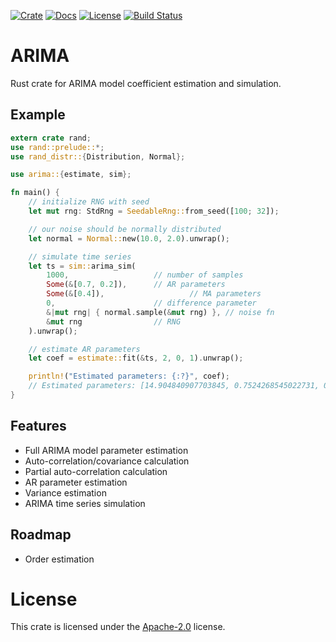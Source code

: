 [![Crate](https://img.shields.io/crates/v/arima.svg)](https://crates.io/crates/arima)
[![Docs](https://docs.rs/arima/badge.svg)](https://docs.rs/arima)
[![License](https://img.shields.io/badge/License-Apache%202.0-blue.svg)](https://github.com/krfricke/arima/blob/master/LICENSE)
[![Build Status](https://travis-ci.org/krfricke/arima.svg?branch=master)](https://travis-ci.org/krfricke/arima)
# ARIMA

Rust crate for ARIMA model coefficient estimation and simulation.

## Example

```rust
extern crate rand;
use rand::prelude::*;
use rand_distr::{Distribution, Normal};

use arima::{estimate, sim};

fn main() {
    // initialize RNG with seed
    let mut rng: StdRng = SeedableRng::from_seed([100; 32]);

    // our noise should be normally distributed
    let normal = Normal::new(10.0, 2.0).unwrap();

    // simulate time series
    let ts = sim::arima_sim(
        1000,                   // number of samples
        Some(&[0.7, 0.2]),      // AR parameters
        Some(&[0.4]),                   // MA parameters
        0,                      // difference parameter
        &|mut rng| { normal.sample(&mut rng) }, // noise fn
        &mut rng                // RNG
    ).unwrap();

    // estimate AR parameters
    let coef = estimate::fit(&ts, 2, 0, 1).unwrap();

    println!("Estimated parameters: {:?}", coef);
    // Estimated parameters: [14.904840907703845, 0.7524268545022731, 0.14075584488434256, 0.35966423499627603]
}
```

## Features

- Full ARIMA model parameter estimation
- Auto-correlation/covariance calculation
- Partial auto-correlation calculation
- AR parameter estimation
- Variance estimation
- ARIMA time series simulation

## Roadmap

- Order estimation

# License

This crate is licensed under the [Apache-2.0](LICENSE) license.